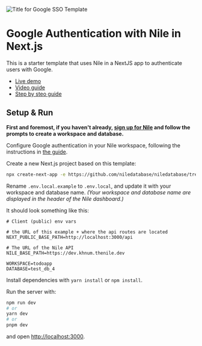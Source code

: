 
![Title for Google SSO Template](https://github.com/niledatabase/niledatabase/assets/1189030/f8f70330-b737-4a91-a2bd-ef6a95220c71)

# Google Authentication with Nile in Next.js

This is a starter template that uses Nile in a NextJS app to authenticate users with Google.

* [Live demo](niledatabase-google-sso.vercel.app)
* [Video guide](https://drive.google.com/file/d/1BEewQNYaoGOFsDJ8Wc5a2Nb1IMsEdEtd/view?usp=sharing)
* [Step by steo guide](https://niledatabase-docs.vercel.app/user-management/quick-start/nextjs)

## Setup & Run 

**First and foremost, if you haven't already, [sign up for Nile](https://dev-nad.thenile.dev) and follow the prompts to create a workspace and
database.** 

Configure Google authentication in your Nile workspace, following the instructions in [the guide](https://niledatabase-docs.vercel.app/user-management/quick-start/nextjs).

Create a new Next.js project based on this template:

```bash
npx create-next-app -e https://github.com/niledatabase/niledatabase/tree/master/examples/user_management/social_login_google/NextJS nile-google-nextjs && cd nile-auth-app
```
Rename `.env.local.example` to `.env.local`, and update it with your workspace and database name. 
_(Your workspace and database name are displayed in the header of the Nile dashboard.)_

It should look something like this:

```
# Client (public) env vars

# the URL of this example + where the api routes are located
NEXT_PUBLIC_BASE_PATH=http://localhost:3000/api

# The URL of the Nile API
NILE_BASE_PATH=https://dev.khnum.thenile.dev

WORKSPACE=todoapp
DATABASE=test_db_4
```

Install dependencies with `yarn install` or `npm install`. 

Run the server with:

```bash
npm run dev
# or
yarn dev
# or
pnpm dev
```

and open [http://localhost:3000](http://localhost:3000).

